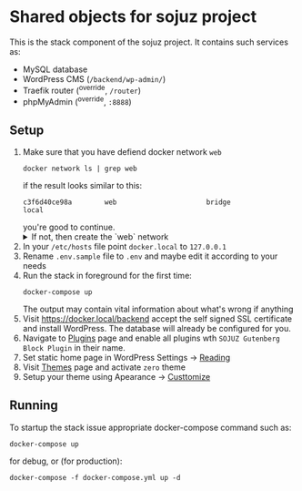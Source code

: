 # Shared objects for sojuz project

This is the stack component of the sojuz project. It contains such services as:
 * MySQL database
 * WordPress CMS (`/backend/wp-admin/`)
 * Traefik router (<sup>override</sup>, `/router`)
 * phpMyAdmin (<sup>override</sup>, `:8888`)

## Setup
 1. Make sure that you have defiend docker network `web`
    ```
    docker network ls | grep web
    ```
    if the result looks similar to this:
    ```
    c3f6d40ce98a        web                      bridge              local
    ```
    you're good to continue.
    <details>
    <summary>If not, then create the `web` network</summary>
    <pre>
    docker network create web
    </pre>
    </details>
 2. In your `/etc/hosts` file point `docker.local` to `127.0.0.1`
 3. Rename `.env.sample` file to `.env` and maybe edit it according to your needs
 4. Run the stack in foreground for the first time:
    ```
    docker-compose up
    ```
    The output may contain vital information about what's wrong if anything
 5. Visit https://docker.local/backend accept the self signed SSL certificate and install WordPress. The database will already be configured for you.
 6. Navigate to [Plugins](https://docker.local/backend/wp-admin/plugins.php) page and enable all plugins wth `SOJUZ Gutenberg Block Plugin` in their name.
 7. Set static home page in WordPress Settings -> [Reading](https://docker.local/backend/wp-admin/options-reading.php)
 8. Visit [Themes](https://docker.local/backend/wp-admin/themes.php) page and activate `zero` theme 
 9. Setup your theme using Apearance -> [Custtomize](https://docker.local/backend/wp-admin/customize.php?return=%2Fbackend%2Fwp-admin%2Foptions-reading.php)

## Running
To startup the stack issue appropriate docker-compose command such as:
```
docker-compose up
```
for debug, or (for production):
```
docker-compose -f docker-compose.yml up -d
```
